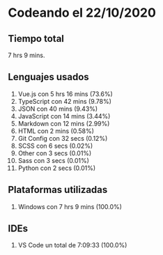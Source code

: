 # Codeando el 22/10/2020

## Tiempo total
7 hrs 9 mins.

## Lenguajes usados
1. Vue.js con 5 hrs 16 mins (73.6%)
1. TypeScript con 42 mins (9.78%)
1. JSON con 40 mins (9.43%)
1. JavaScript con 14 mins (3.44%)
1. Markdown con 12 mins (2.99%)
1. HTML con 2 mins (0.58%)
1. Git Config con 32 secs (0.12%)
1. SCSS con 6 secs (0.02%)
1. Other con 3 secs (0.01%)
1. Sass con 3 secs (0.01%)
1. Python con 2 secs (0.01%)

## Plataformas utilizadas
1. Windows con 7 hrs 9 mins (100.0%)

## IDEs
1. VS Code un total de 7:09:33 (100.0%)
